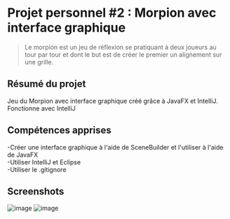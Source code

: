 # Projet personnel #2 : Morpion avec interface graphique

> Le morpion est un jeu de réflexion se pratiquant à deux joueurs au tour par tour et dont le but est de créer le premier un alignement sur une grille.

## Résumé du projet 

Jeu du Morpion avec interface graphique créé grâce à JavaFX et IntelliJ.
Fonctionne avec IntelliJ

## Compétences apprises ##
-Créer une interface graphique à l'aide de SceneBuilder et l'utiliser à l'aide de JavaFX <br>
-Utiliser IntelliJ et Eclipse <br>
-Utiliser le .gitignore

## Screenshots ##
![image](https://github.com/DarchevilleThomas/MorpionJavaFX/assets/122434335/557c4f04-ea34-4190-ba9c-91505302e5ed)
![image](https://github.com/DarchevilleThomas/MorpionJavaFX/assets/122434335/5ff6482e-75f1-4f13-b44d-bcd46f75d8a4)
